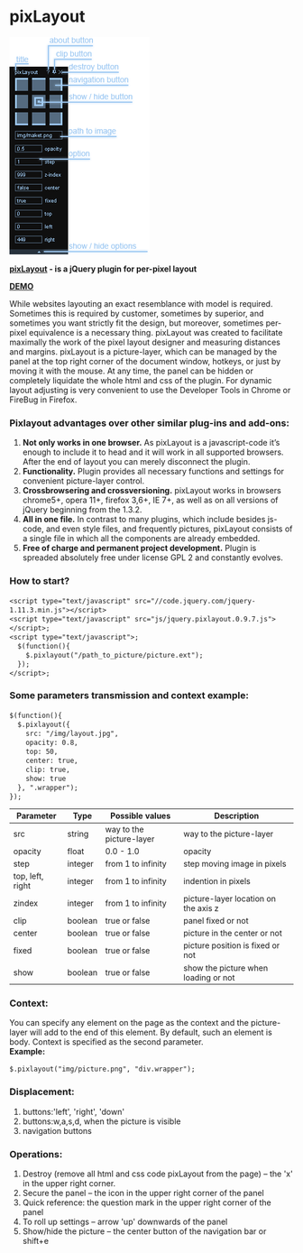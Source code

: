 # pixLayout
![Model pixLayout](demo/img/model.png)

**[pixLayout](http://pixlayout.polycreative.ru) - is a jQuery plugin for per-pixel layout**

**[DEMO](http://pixlayout.polycreative.ru/test.html)**

While websites layouting an exact resemblance with model is required. Sometimes this is required by customer, sometimes by superior, and sometimes you want strictly fit the design, but moreover, sometimes per-pixel equivalence is a necessary thing. pixLayout was created to facilitate maximally the work of the pixel layout designer and measuring distances and margins. pixLayout is a picture-layer, which can be managed by the panel at the top right corner of the document window, hotkeys, or just by moving it with the mouse. At any time, the panel can be hidden or completely liquidate the whole html and css of the plugin. For dynamic layout adjusting is very convenient to use the Developer Tools in Chrome or FireBug in Firefox.

### Pixlayout advantages over other similar plug-ins and add-ons:
1. **Not only works in one browser.** As pixLayout is a javascript-code it’s enough to include it to head and it will work in all supported browsers. After the end of layout you can merely disconnect the plugin.
2. **Functionality.** Plugin provides all necessary functions and settings for convenient picture-layer control.
3. **Crossbrowsering and crossversioning.** pixLayout works in browsers chrome5+, opera 11+, firefox 3,6+, IE 7+, as well as on all versions of jQuery beginning from the 1.3.2.
4. **All in one file.** In contrast to many plugins, which include besides js-code, and even style files, and frequently  pictures, pixLayout consists of a single file in which all the components are already embedded.
5. **Free of charge and permanent project development.** Plugin is spreaded absolutely free under license GPL 2 and constantly evolves.

### How to start?
```
<script type="text/javascript" src="//code.jquery.com/jquery-1.11.3.min.js"></script>
<script type="text/javascript" src="js/jquery.pixlayout.0.9.7.js"></script>;
<script type="text/javascript">;
  $(function(){
    $.pixlayout("/path_to_picture/picture.ext");
  });
</script>;
```

### Some parameters transmission and context example:
```
$(function(){
  $.pixlayout({
    src: "/img/layout.jpg",
    opacity: 0.8,
    top: 50,
    center: true,
    clip: true,
    show: true
  }, ".wrapper");
});
```
Parameter | Type | Possible values | Description
--------- | ---- | --------------- | -----------
src | string | way to the picture-layer | way to the picture-layer |
opacity |	float |	0.0 - 1.0 | opacity
step |	integer |	from 1 to infinity |	step moving image in pixels
top, left, right |	integer |	from 1 to infinity |	indention in pixels
zindex |	integer |	from 1 to infinity |	picture-layer location on the axis z
clip | boolean |	true or false |	panel fixed or not
center | boolean |	true or false |	picture in the center or not
fixed |	boolean |	true or false |	picture position is fixed or not
show | boolean |	true or false |	show the picture when loading or not

### Context:
You can specify any element on the page as the context and the picture-layer will add to the end of this element. By default, such an element is body. Context is specified as the second parameter.<br/>
**Example:**
```
$.pixlayout("img/picture.png", "div.wrapper");
```

### Displacement:
1. buttons:'left', 'right', 'down'
2. buttons:w,a,s,d, when the picture is visible
2. navigation buttons

### Operations:
1. Destroy (remove all html and css code pixLayout from the page) – the 'x' in the upper right corner.
2. Secure the panel – the icon in the upper right corner of the panel
3. Quick reference: the question mark in the upper right corner of the panel
4. To roll up settings – arrow 'up' downwards of the panel
5. Show/hide the picture – the center button of the navigation bar or shift+e
